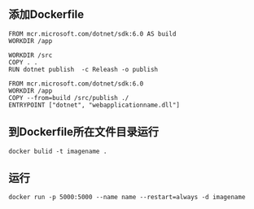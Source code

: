 ## 添加Dockerfile

```
FROM mcr.microsoft.com/dotnet/sdk:6.0 AS build
WORKDIR /app

WORKDIR /src
COPY . .
RUN dotnet publish  -c Releash -o publish

FROM mcr.microsoft.com/dotnet/sdk:6.0
WORKDIR /app
COPY --from=build /src/publish ./
ENTRYPOINT ["dotnet", "webapplicationname.dll"]
```

## 到Dockerfile所在文件目录运行

```
docker bulid -t imagename .
```

## 运行

```
docker run -p 5000:5000 --name name --restart=always -d imagename
```

